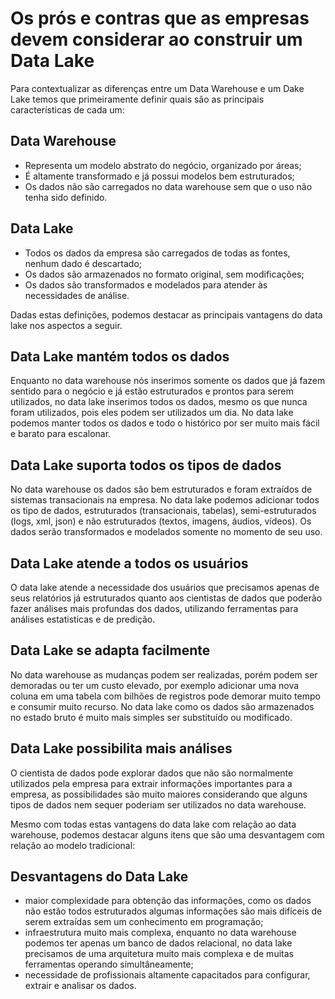 # Os prós e contras que as empresas devem considerar ao construir um Data Lake

Para contextualizar as diferenças entre um Data Warehouse e um Dake Lake temos que primeiramente definir quais são as principais características de cada um:

## Data Warehouse

- Representa um modelo abstrato do negócio, organizado por áreas;
- É altamente transformado e já possui modelos bem estruturados;
- Os dados não são carregados no data warehouse sem que o uso não tenha sido definido.

## Data Lake

- Todos os dados da empresa são carregados de todas as fontes, nenhum dado é descartado;
- Os dados são armazenados no formato original, sem modificações;
- Os dados são transformados e modelados para atender às necessidades de análise.

Dadas estas definições, podemos destacar as principais vantagens do data lake nos aspectos a seguir.

## Data Lake mantém todos os dados
Enquanto no data warehouse nós inserimos somente os dados que já fazem sentido para o negócio e já estão estruturados e prontos para serem utilizados, no data lake inserimos todos os dados, mesmo os que nunca foram utilizados, pois eles podem ser utilizados um dia. No data lake podemos manter todos os dados e todo o histórico por ser muito mais fácil e barato para escalonar.

## Data Lake suporta todos os tipos de dados
No data warehouse os dados são bem estruturados e foram extraídos de sistemas transacionais na empresa. No data lake podemos adicionar todos os tipo de dados, estruturados (transacionais, tabelas), semi-estruturados (logs, xml, json) e não estruturados (textos, imagens, áudios, vídeos). Os dados serão transformados e modelados somente no momento de seu uso.

## Data Lake atende a todos os usuários
O data lake atende a necessidade dos usuários que precisamos apenas de seus relatórios já estruturados quanto aos cientistas de dados que poderão fazer análises mais profundas dos dados, utilizando ferramentas para análises estatisticas e de predição.

## Data Lake se adapta facilmente
No data warehouse as mudanças podem ser realizadas, porém podem ser demoradas ou ter um custo elevado, por exemplo adicionar uma nova coluna em uma tabela com bilhões de registros pode demorar muito tempo e consumir muito recurso. No data lake como os dados são armazenados no estado bruto é muito mais simples ser substituído ou modificado.

## Data Lake possibilita mais análises
O cientista de dados pode explorar dados que não são normalmente utilizados pela empresa para extrair informações importantes para a empresa, as possibilidades são muito maiores considerando que alguns tipos de dados nem sequer poderiam ser utilizados no data warehouse.

Mesmo com todas estas vantagens do data lake com relação ao data warehouse, podemos destacar alguns itens que são uma desvantagem com relação ao modelo tradicional:

## Desvantagens do Data Lake

- maior complexidade para obtenção das informações, como os dados não estão todos estruturados algumas informações são mais difíceis de serem extraídas sem um conhecimento em programação;
- infraestrutura muito mais complexa, enquanto no data warehouse podemos ter apenas um banco de dados relacional, no data lake precisamos de uma arquitetura muito mais complexa e de muitas ferramentas operando simultâneamente;
- necessidade de profissionais altamente capacitados para configurar, extrair e analisar os dados.
